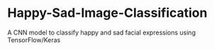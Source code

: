 # Happy-Sad-Image-Classification
A CNN model to classify happy and sad facial expressions using TensorFlow/Keras
